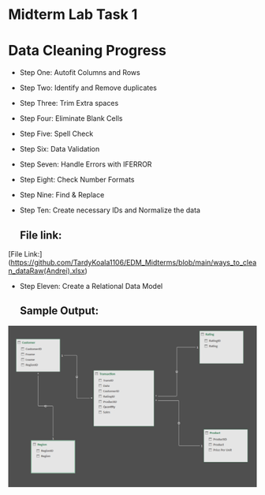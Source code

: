 # Midterm Lab Task 1

# Data Cleaning Progress
- Step One: Autofit Columns and Rows
- Step Two: Identify and Remove duplicates
- Step Three: Trim Extra spaces 
- Step Four: Eliminate Blank Cells
- Step Five: Spell Check
- Step Six: Data Validation
- Step Seven: Handle Errors with IFERROR
- Step Eight: Check Number Formats
- Step Nine: Find & Replace
- Step Ten: Create necessary IDs and Normalize the data

  ## File link:
[File Link:] (https://github.com/TardyKoala1106/EDM_Midterms/blob/main/ways_to_clean_dataRaw(Andrei).xlsx) 

- Step Eleven: Create a Relational Data Model

  ## Sample Output:
 <img src="Lab1(Andrei).png">
